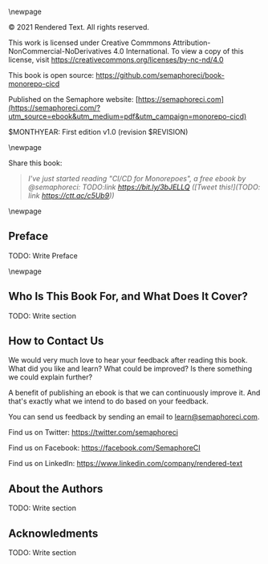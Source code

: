 \newpage

© 2021 Rendered Text. All rights reserved.

This work is licensed under Creative Commmons
Attribution-NonCommercial-NoDerivatives 4.0 International.
To view a copy of this license, visit
<https://creativecommons.org/licenses/by-nc-nd/4.0>

This book is open source:
<https://github.com/semaphoreci/book-monorepo-cicd>

Published on the Semaphore website:
[https://semaphoreci.com](https://semaphoreci.com/?utm_source=ebook&utm_medium=pdf&utm_campaign=monorepo-cicd)

$MONTHYEAR: First edition v1.0 (revision $REVISION)

\newpage

Share this book:

> _I've just started reading "CI/CD for Monorepoes", a free ebook by @semaphoreci: TODO:link https://bit.ly/3bJELLQ ([Tweet this!](TODO: link https://ctt.ac/c5Ub9))_

\newpage

## Preface

TODO: Write Preface

\newpage

## Who Is This Book For, and What Does It Cover?

TODO: Write section

## How to Contact Us

We would very much love to hear your feedback after reading this book. What did you like and learn? What could be improved? Is there something we could explain further?

A benefit of publishing an ebook is that we can continuously improve it. And that's exactly what we intend to do based on your feedback.

You can send us feedback by sending an email to <learn@semaphoreci.com>.

Find us on Twitter: <https://twitter.com/semaphoreci>

Find us on Facebook: <https://facebook.com/SemaphoreCI>

Find us on LinkedIn: <https://www.linkedin.com/company/rendered-text>

## About the Authors

TODO: Write section

## Acknowledments

TODO: Write section
